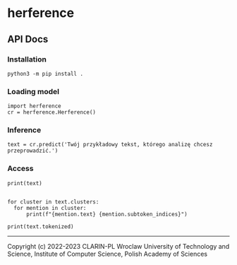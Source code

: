 # herference

## API Docs


### Installation

```
python3 -m pip install .
```

### Loading model

```
import herference
cr = herference.Herference()

```

### Inference

```
text = cr.predict('Twój przykładowy tekst, którego analizę chcesz przeprowadzić.')
```

### Access

```
print(text)
```

```

for cluster in text.clusters:
  for mention in cluster:
      print(f"{mention.text} {mention.subtoken_indices}")
      
print(text.tokenized)
```
----------------------------------------------
Copyright (c) 2022-2023 CLARIN-PL Wroclaw University of Technology and Science, Institute of Computer Science, Polish Academy of Sciences
